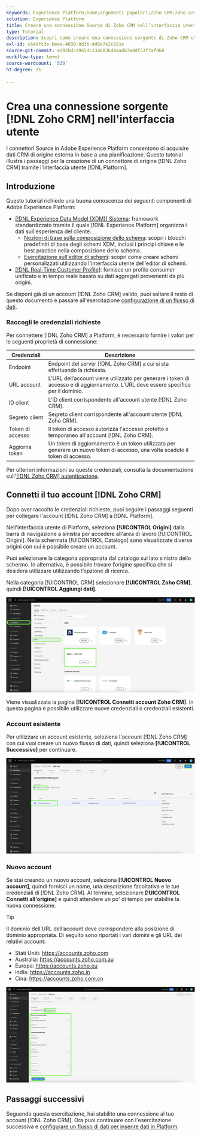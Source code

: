 ```yaml
---
keywords: Experience Platform;home;argomenti popolari;Zoho CRM;zoho crm;Zoho;zoho
solution: Experience Platform
title: Creare una connessione Source di Zoho CRM nell’interfaccia utente
type: Tutorial
description: Scopri come creare una connessione sorgente di Zoho CRM utilizzando l’interfaccia utente di Adobe Experience Platform.
exl-id: c648fc3e-beea-4030-8d36-dd8a7e2c281e
source-git-commit: ed92bdcd965dc13ab83649aad87eddf53f7afd60
workflow-type: tm+mt
source-wordcount: '539'
ht-degree: 2%

---
```


# Crea una connessione sorgente [!DNL Zoho CRM] nell&#39;interfaccia utente

I connettori Source in Adobe Experience Platform consentono di acquisire dati CRM di origine esterna in base a una pianificazione. Questo tutorial illustra i passaggi per la creazione di un connettore di origine [!DNL Zoho CRM] tramite l&#39;interfaccia utente [!DNL Platform].

## Introduzione

Questo tutorial richiede una buona conoscenza dei seguenti componenti di Adobe Experience Platform:

* [[!DNL Experience Data Model (XDM)] Sistema](../../../../../xdm/home.md): framework standardizzato tramite il quale [!DNL Experience Platform] organizza i dati sull&#39;esperienza del cliente.
   * [Nozioni di base sulla composizione dello schema](../../../../../xdm/schema/composition.md): scopri i blocchi predefiniti di base degli schemi XDM, inclusi i principi chiave e le best practice nella composizione dello schema.
   * [Esercitazione sull&#39;editor di schemi](../../../../../xdm/tutorials/create-schema-ui.md): scopri come creare schemi personalizzati utilizzando l&#39;interfaccia utente dell&#39;editor di schemi.
* [[!DNL Real-Time Customer Profile]](../../../../../profile/home.md): fornisce un profilo consumer unificato e in tempo reale basato su dati aggregati provenienti da più origini.

Se disponi già di un account [!DNL Zoho CRM] valido, puoi saltare il resto di questo documento e passare all&#39;esercitazione [configurazione di un flusso di dati](../../dataflow/crm.md).

### Raccogli le credenziali richieste

Per connettere [!DNL Zoho CRM] a Platform, è necessario fornire i valori per le seguenti proprietà di connessione:

| Credenziali | Descrizione |
| --- | --- |
| Endpoint | Endpoint del server [!DNL Zoho CRM] a cui si sta effettuando la richiesta. |
| URL account | L’URL dell’account viene utilizzato per generare i token di accesso e di aggiornamento. L’URL deve essere specifico per il dominio. |
| ID client | L&#39;ID client corrispondente all&#39;account utente [!DNL Zoho CRM]. |
| Segreto client | Segreto client corrispondente all&#39;account utente [!DNL Zoho CRM]. |
| Token di accesso | Il token di accesso autorizza l&#39;accesso protetto e temporaneo all&#39;account [!DNL Zoho CRM]. |
| Aggiorna token | Un token di aggiornamento è un token utilizzato per generare un nuovo token di accesso, una volta scaduto il token di accesso. |

Per ulteriori informazioni su queste credenziali, consulta la documentazione sull&#39;[[!DNL Zoho CRM] autenticazione](https://www.zoho.com/crm/developer/docs/api/v2/oauth-overview.html).

## Connetti il tuo account [!DNL Zoho CRM]

Dopo aver raccolto le credenziali richieste, puoi seguire i passaggi seguenti per collegare l&#39;account [!DNL Zoho CRM] a [!DNL Platform].

Nell&#39;interfaccia utente di Platform, seleziona **[!UICONTROL Origini]** dalla barra di navigazione a sinistra per accedere all&#39;area di lavoro [!UICONTROL Origini]. Nella schermata [!UICONTROL Catalogo] sono visualizzate diverse origini con cui è possibile creare un account.

Puoi selezionare la categoria appropriata dal catalogo sul lato sinistro dello schermo. In alternativa, è possibile trovare l’origine specifica che si desidera utilizzare utilizzando l’opzione di ricerca.

Nella categoria [!UICONTROL CRM] selezionare **[!UICONTROL Zoho CRM]**, quindi **[!UICONTROL Aggiungi dati]**.

![catalogo](../../../../images/tutorials/create/zoho/catalog.png)

Viene visualizzata la pagina **[!UICONTROL Connetti account Zoho CRM]**. In questa pagina è possibile utilizzare nuove credenziali o credenziali esistenti.

### Account esistente

Per utilizzare un account esistente, seleziona l&#39;account [!DNL Zoho CRM] con cui vuoi creare un nuovo flusso di dati, quindi seleziona **[!UICONTROL Successivo]** per continuare.

![esistente](../../../../images/tutorials/create/zoho/existing.png)

### Nuovo account

Se stai creando un nuovo account, seleziona **[!UICONTROL Nuovo account]**, quindi fornisci un nome, una descrizione facoltativa e le tue credenziali di [!DNL Zoho CRM]. Al termine, selezionare **[!UICONTROL Connetti all&#39;origine]** e quindi attendere un po&#39; di tempo per stabilire la nuova connessione.

>[!TIP]
>
>Il dominio dell’URL dell’account deve corrispondere alla posizione di dominio appropriata. Di seguito sono riportati i vari domini e gli URL dei relativi account:<ul><li>Stati Uniti: https://accounts.zoho.com</li><li>Australia: https://accounts.zoho.com.au</li><li>Europa: https://accounts.zoho.eu</li><li>India: https://accounts.zoho.in</li><li>Cina: https://accounts.zoho.com.cn</li></ul>

![nuovo](../../../../images/tutorials/create/zoho/new.png)

## Passaggi successivi

Seguendo questa esercitazione, hai stabilito una connessione al tuo account [!DNL Zoho CRM]. Ora puoi continuare con l&#39;esercitazione successiva e [configurare un flusso di dati per inserire dati in Platform](../../dataflow/crm.md).
